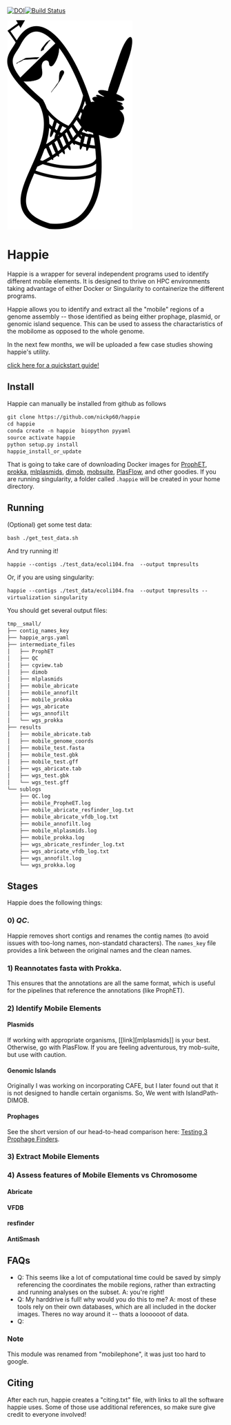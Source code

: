 [![DOI](https://zenodo.org/badge/146430799.svg)](https://zenodo.org/badge/latestdoi/146430799)[![Build Status](https://travis-ci.org/nickp60/happie.svg?branch=master)](https://travis-ci.org/nickp60/happie)

![icon](icon/logo.png)

# Happie
Happie is a wrapper for several independent programs used to identify different mobile elements. It is designed to thrive on HPC environments taking advantage of either Docker or Singularity to containerize the different programs.

Happie allows you to identify and extract all the "mobile" regions of a genome assembly -- those identified as being either prophage, plasmid, or genomic island sequence. This can be used to assess the charactaristics of the mobilome as opposed to the whole genome.

In the next few months, we will be uploaded a few case studies showing happie's utility.

[click here for a quickstart guide!](quickstart.md)


## Install

Happie can manually be installed from github as follows

```
git clone https://github.com/nickp60/happie
cd happie
conda create -n happie  biopython pyyaml
source activate happie
python setup.py install
happie_install_or_update
```
That is going to take care of downloading Docker images for  [ProphET](https://github.com/jaumlrc/ProphET), [prokka](https://github.com/tseemann/prokka), [mlplasmids](https://gitlab.com/sirarredondo/mlplasmids), [dimob](https://www.brinkman.mbb.sfu.ca/~mlangill/islandpath_dimob/download.php), [mobsuite](https://github.com/phac-nml/mob-suite), [PlasFlow](https://github.com/smaegol/PlasFlow), and other goodies.  If you are running singularity, a folder called `.happie` will be created in your home directory.

## Running
(Optional) get some test data:

```
bash ./get_test_data.sh
```

And try running it!

```
happie --contigs ./test_data/ecoli104.fna  --output tmpresults
```


Or, if you are using singularity:

```
happie --contigs ./test_data/ecoli104.fna  --output tmpresults --virtualization singularity
```

You should get several output files:
```
tmp__small/
├── contig_names_key
├── happie_args.yaml
├── intermediate_files
│   ├── ProphET
│   ├── QC
│   ├── cgview.tab
│   ├── dimob
│   ├── mlplasmids
│   ├── mobile_abricate
│   ├── mobile_annofilt
│   ├── mobile_prokka
│   ├── wgs_abricate
│   ├── wgs_annofilt
│   └── wgs_prokka
├── results
│   ├── mobile_abricate.tab
│   ├── mobile_genome_coords
│   ├── mobile_test.fasta
│   ├── mobile_test.gbk
│   ├── mobile_test.gff
│   ├── wgs_abricate.tab
│   ├── wgs_test.gbk
│   └── wgs_test.gff
└── sublogs
    ├── QC.log
    ├── mobile_PropheET.log
    ├── mobile_abricate_resfinder_log.txt
    ├── mobile_abricate_vfdb_log.txt
    ├── mobile_annofilt.log
    ├── mobile_mlplasmids.log
    ├── mobile_prokka.log
    ├── wgs_abricate_resfinder_log.txt
    ├── wgs_abricate_vfdb_log.txt
    ├── wgs_annofilt.log
    └── wgs_prokka.log
```


##  Stages
Happie does the following things:
### 0) *QC*.
Happie removes short contigs and renames the contig names (to avoid issues with too-long names, non-standatd characters). The `names_key` file provides a link between the original names and the clean names.
### 1) Reannotates fasta with Prokka.
This ensures that the annotations are all the same format, which is useful for the pipelines that reference the annotations (like ProphET).

### 2) Identify Mobile Elements

#### Plasmids
If working with appropriate organisms, [[link][mlplasmids]] is your best. Otherwise, go with PlasFlow.  If you are feeling adventurous, try mob-suite, but use with caution.

#### Genomic Islands
Originally I was working on incorporating CAFE, but I later found out that it is not designed to handle certain organisms.  So, We went with IslandPath-DIMOB.

#### Prophages
See the short version of our head-to-head comparison here: [Testing 3 Prophage Finders](https://nickp60.github.io/weird_one_offs/testing_3_prophage_finders/).

###  3) Extract Mobile Elements

### 4) Assess features of Mobile Elements vs Chromosome
#### Abricate
#### VFDB
#### resfinder
#### AntiSmash

## FAQs
- Q: This seems like a lot of computational time could be saved by simply referencing the coordinates the mobile regions, rather than extracting and running analyses on the subset. A: you're right!
- Q: My harddrive is full!  why would you do this to me?  A: most of these tools rely on their own databases, which are all included in the docker images. Theres no way around it -- thats a loooooot of data.
- Q:

### Note
This module was renamed from "mobilephone", it was just too hard to google.


## Citing
After each run, happie creates a "citing.txt" file, with links to all the software happie uses.  Some of those use additional references, so make sure give credit to everyone involved!
